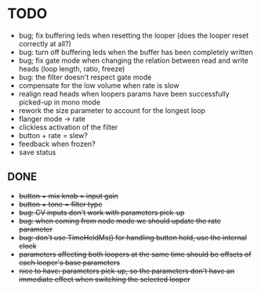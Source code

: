 # TODO

- bug; fix buffering leds when resetting the looper (does the looper reset correctly at all?)
- bug: turn off buffering leds when the buffer has been completely written
- bug; fix gate mode when changing the relation between read and write heads (loop length, ratio, freeze)
- bug: the filter doesn't respect gate mode
- compensate for the low volume when rate is slow
- realign read heads when loopers params have been successfully picked-up in mono mode
- rework the size parameter to account for the longest loop
- flanger mode -> rate
- clickless activation of the filter
- button + rate = slew?
- feedback when frozen?
- save status

## DONE

- ~~button + mix knob = input gain~~
- ~~button + tone = filter type~~
- ~~bug: CV inputs don't work with parameters pick-up~~
- ~~bug: when coming from node mode we should update the rate parameter~~
- ~~bug: don't use TimeHeldMs() for handling button hold, use the internal clock~~
- ~~parameters affecting both loopers at the same time should be offsets of each looper's base parameters~~
- ~~nice to have: parameters pick-up, so the parameters don't have an immediate effect when switching the selected looper~~
